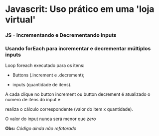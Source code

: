 # Javascrit: Uso prático em uma 'loja virtual'

### JS - Incrementando e Decrementando inputs

### Usando forEach para incrementar e decrementar múltiplos inputs

Loop foreach executado para os itens:

- Buttons (.increment e .decrement);

- inputs (quantidade de itens).



A cada clique no button  increment ou button decrement é atualizado o numero de itens do input  e  

realiza o cálculo correspondente  (valor do item x quantidade).

O valor do input nunca será menor que *zero*



**Obs:**  *Código ainda não refatorado*
